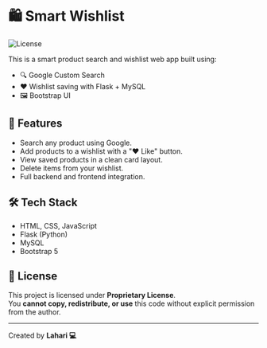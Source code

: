 # 🛍️ Smart Wishlist

![License](https://img.shields.io/badge/license-Proprietary-red)

This is a smart product search and wishlist web app built using:

- 🔍 Google Custom Search
- ❤️ Wishlist saving with Flask + MySQL
- 🖼️ Bootstrap UI

## 🚀 Features

- Search any product using Google.
- Add products to a wishlist with a "❤️ Like" button.
- View saved products in a clean card layout.
- Delete items from your wishlist.
- Full backend and frontend integration.

## 🛠️ Tech Stack

- HTML, CSS, JavaScript
- Flask (Python)
- MySQL
- Bootstrap 5

## 📜 License

This project is licensed under **Proprietary License**.  
You **cannot copy, redistribute, or use** this code without explicit permission from the author.

---

Created by **Lahari 💻**
